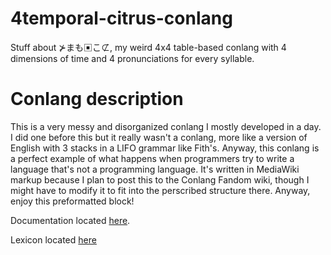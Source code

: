 # 4temporal-citrus-conlang
Stuff about ⊁まも▣こ⊄, my weird 4x4 table-based conlang with 4 dimensions of time and 4 pronunciations for every syllable.

# Conlang description
This is a very messy and disorganized conlang I mostly developed in a day. I did one before this but it really wasn't a conlang, more like a version of English with 3 stacks in a LIFO grammar like Fith's. Anyway, this conlang is a perfect example of what happens when programmers try to write a language that's not a programming language. It's written in MediaWiki markup because I plan to post this to the Conlang Fandom wiki, though I might have to modify it to fit into the perscribed structure there. Anyway, enjoy this preformatted block!

Documentation located [here](Docs.txt).

Lexicon located [here](Lexicon%20Generator/words1.tsv)
